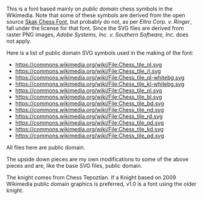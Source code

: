 This is a font based mainly on *public domain* chess symbols in the 
Wikimedia.  Note that some of these symbols are derived from the open
source [Skak Chess Font](https://github.com/lehoff/skak), but
probably do not, as per *Eltra Corp. v. Ringer*, fall under the
license for that font.  Since the SVG files are derived from 
raster PNG images, *Adobe Systems, Inc. v. Southern Software, Inc.*
does not apply.

Here is a list of public domain SVG symbols used in the making of the font:

* https://commons.wikimedia.org/wiki/File:Chess_tile_nl.svg
* https://commons.wikimedia.org/wiki/File:Chess_tile_rl.svg
* https://commons.wikimedia.org/wiki/File:Chess_tile_ql-whitebg.svg
* https://commons.wikimedia.org/wiki/File:Chess_tile_kl-whitebg.svg
* https://commons.wikimedia.org/wiki/File:Chess_tile_pl.svg
* https://commons.wikimedia.org/wiki/File:Chess_tile_bl.svg
* https://commons.wikimedia.org/wiki/File:Chess_tile_bd.svg
* https://commons.wikimedia.org/wiki/File:Chess_tile_nd.svg
* https://commons.wikimedia.org/wiki/File:Chess_tile_rd.svg
* https://commons.wikimedia.org/wiki/File:Chess_tile_qd.svg
* https://commons.wikimedia.org/wiki/File:Chess_tile_kd.svg
* https://commons.wikimedia.org/wiki/File:Chess_tile_pd.svg

All files here are public domain.

The upside down pieces are my own modifications to some of the above
pieces and are, like the base SVG files, public domain.

The knight comes from Chess Tepoztlan.  If a Knight based on 2009 
Wikimedia public domain graphics is preferred, v1.0 is a font using
the older knight.

